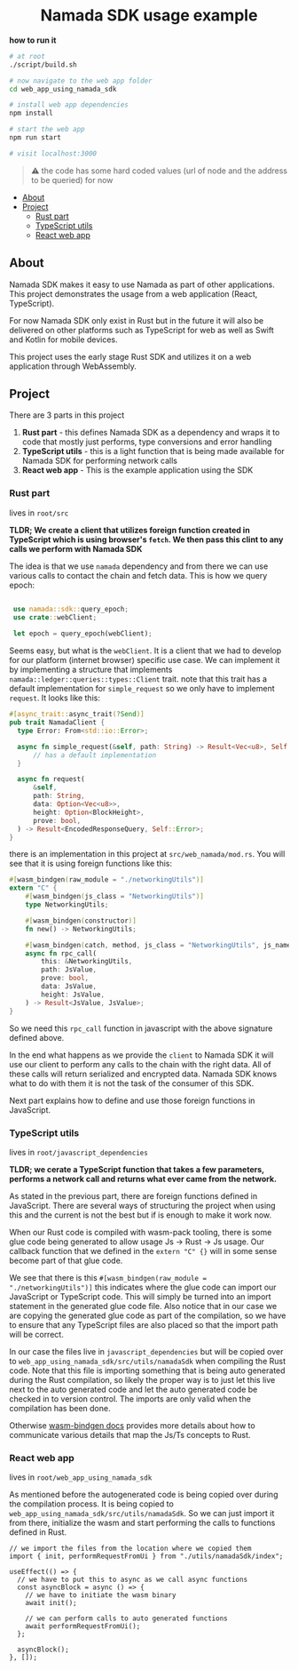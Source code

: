 <div align="center">
  <h1>Namada SDK usage example</h1>
</div>

**how to run it**

```bash
# at root
./script/build.sh

# now navigate to the web app folder
cd web_app_using_namada_sdk

# install web app dependencies
npm install

# start the web app
npm run start

# visit localhost:3000
```
> :warning: the code has some hard coded values (url of node and the address to be queried) for now 

- [About](#about)
- [Project](#project)
  - [Rust part](#rust-part)
  - [TypeScript utils](#typescript-utils)
  - [React web app](#react-web-app)


## About
Namada SDK makes it easy to use Namada as part of other applications. This project demonstrates the usage from a web application (React, TypeScript).

For now Namada SDK only exist in Rust but in the future it will also be delivered on other platforms such as TypeScript for web as well as Swift and Kotlin for mobile devices.

This project uses the early stage Rust SDK and utilizes it on a web application through WebAssembly.

## Project
There are 3 parts in this project

1. **Rust part** - this defines Namada SDK as a dependency and wraps it to code that mostly just performs, type conversions and error handling
2. **TypeScript utils** - this is a light function that is being made available for Namada SDK for performing network calls
3. **React web app** - This is the example application using the SDK

### Rust part
lives in `root/src` 

**TLDR; We create a client that utilizes foreign function created in TypeScript which is using browser's `fetch`. We then pass this clint to any calls we perform with Namada SDK**

The idea is that we use `namada` dependency and from there we can use various calls to contact the chain and fetch data. This is how we query epoch:

```rust

 use namada::sdk::query_epoch;
 use crate::webClient;
 
 let epoch = query_epoch(webClient);
```

Seems easy, but what is the `webClient`. It is a client that we had to develop for our platform (internet browser) specific use case. We can implement it by implementing a structure that implements `namada::ledger::queries::types::Client` trait. note that this trait has a default implementation for `simple_request` so we only have to implement `request`. It looks like this:

```rust
#[async_trait::async_trait(?Send)]
pub trait NamadaClient {
  type Error: From<std::io::Error>;

  async fn simple_request(&self, path: String) -> Result<Vec<u8>, Self::Error> {
      // has a default implementation
  }

  async fn request(
      &self,
      path: String,
      data: Option<Vec<u8>>,
      height: Option<BlockHeight>,
      prove: bool,
  ) -> Result<EncodedResponseQuery, Self::Error>;
}
```
there is an implementation in this project at `src/web_namada/mod.rs`. You will see that it is using foreign functions like this:

```rust
#[wasm_bindgen(raw_module = "./networkingUtils")]
extern "C" {
    #[wasm_bindgen(js_class = "NetworkingUtils")]
    type NetworkingUtils;

    #[wasm_bindgen(constructor)]
    fn new() -> NetworkingUtils;

    #[wasm_bindgen(catch, method, js_class = "NetworkingUtils", js_name = "rpcCall")]
    async fn rpc_call(
        this: &NetworkingUtils,
        path: JsValue,
        prove: bool,
        data: JsValue,
        height: JsValue,
    ) -> Result<JsValue, JsValue>;
}
```
So we need this `rpc_call` function in javascript with the above signature defined above.

In the end what happens as we provide the `client` to Namada SDK it will use our client to perform any calls to the chain with the right data. All of these calls will return serialized and encrypted data. Namada SDK knows what to do with them it is not the task of the consumer of this SDK.

Next part explains how to define and use those foreign functions in JavaScript.

### TypeScript utils
lives in `root/javascript_dependencies`

**TLDR; we cerate a TypeScript function that takes a few parameters, performs a network call and returns what ever came from the network.**

As stated in the previous part, there are foreign functions defined in JavaScript. There are several ways of structuring the project when using this and the current is not the best but if is enough to make it work now.

When our Rust code is compiled with wasm-pack tooling, there is some glue code being generated to allow usage Js -> Rust -> Js usage. Our callback function that we defined in the `extern "C" {}` will in some sense become part of that glue code. 

We see that there is this `#[wasm_bindgen(raw_module = "./networkingUtils")]` this indicates where the glue code can import our JavaScript or TypeScript code. This will simply be turned into an import statement in the generated glue code file. Also notice that in our case we are copying the generated glue code as part of the compilation, so we have to ensure that any TypeScript files are also placed so that the import path will be correct.

In our case the files live in `javascript_dependencies` but will be copied over to `web_app_using_namada_sdk/src/utils/namadaSdk` when compiling the Rust code. Note that this file is importing something that is being auto generated during the Rust compilation, so likely the proper way is to just let this live next to the auto generated code and let the auto generated code be checked in to version control. The imports are only valid when the compilation has been done.

Otherwise [wasm-bindgen docs](https://rustwasm.github.io/wasm-bindgen/reference/attributes/on-js-imports/index.html) provides more details about how to communicate various details that map the Js/Ts concepts to Rust.

### React web app
lives in `root/web_app_using_namada_sdk`

As mentioned before the autogenerated code is being copied over during the compilation process. It is being copied to `web_app_using_namada_sdk/src/utils/namadaSdk`. So we can just import it from there, initialize the wasm and start performing the calls to functions defined in Rust.

```tsx
// we import the files from the location where we copied them
import { init, performRequestFromUi } from "./utils/namadaSdk/index";

useEffect(() => {
  // we have to put this to async as we call async functions
  const asyncBlock = async () => {
    // we have to initiate the wasm binary
    await init();

    // we can perform calls to auto generated functions
    await performRequestFromUi();
  };

  asyncBlock();
}, []);
```